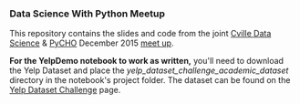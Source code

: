 ### Data Science With Python Meetup
This repository contains the slides and code from the joint <a href="http://www.cvilledatascience.org" target="_blank">Cville Data Science</a> &amp; <a href="http://www.meetup.com/PythonCharlottesville/" target="_blank">PyCHO</a> December 2015 <a href="http://www.meetup.com/PythonCharlottesville/events/226996695/" target="_blank">meet up</a>.

**For the YelpDemo notebook to work as written,** you'll need to download the Yelp Dataset and place the *yelp_dataset_challenge_academic_dataset* directory in the notebook's project folder. The dataset can be found on the <a href="http://www.yelp.com/dataset_challenge/" target="_blank">Yelp Dataset Challenge</a> page.
